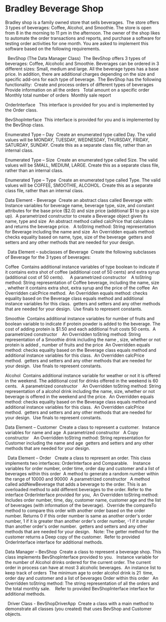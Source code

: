 # Bradley Beverage Shop 
Bradley shop is a family owned store that sells beverages.  The store offers 3 types of beverages: Coffee, Alcohol, and Smoothie. The store is open from 8 in the morning to 11 pm in the afternoon.  The owner of the shop likes to automate the order transactions and reports, and purchase a software for testing order activities for one month. You are asked to implement this software based on the following requirements. 

 
BevShop (The Data Manager Class) 
The BevShop offers 3 types of beverages: Coffee, Alcoholic and Smoothie. Beverages can be ordered in 3 different sizes: Small, medium and large. All the beverage types has a base price. In addition, there are additional charges depending on the size and specific add-ons for each type of beverage. 
The BevShop has the following functionality: 
    Create and process orders of different types of beverages 
    Provide information on all the orders  
    Total amount on a specific order 
    Monthly total number of orders 
    Monthly sale report 

OrderInterface  
This interface is provided for you and is implemented by the Order class. 

BevShopInterface 
This interface is provided for you and is implemented by the BevShop class. 


Enumerated Type – Day 
Create an enumerated type called Day.  The valid values will be MONDAY, TUESDAY, WEDNESDAY, THURSDAY, FRIDAY, SATURDAY, SUNDAY. Create this as a separate class file, rather than an internal class. 

Enumerated Type – Size 
Create an enumerated type called Size.  The valid values will be SMALL, MEDIUM, LARGE. Create this as a separate class file, rather than an internal class. 

Enumerated Type – Type 
Create an enumerated type called Type.  The valid values will be COFFEE, SMOOTHIE, ALCOHOL. Create this as a separate class file, rather than an internal class. 


Data Element - Beverage 
Create an abstract class called Beverage with: 
    Instance variables for beverage name, beverage type, size, and constant attributes for the base price ($2.0) and size price (additional $1 to go a size up). 
    A parametrized constructor to create a Beverage object given its name, type and size 
    An abstract method called calcPrice that calculates and returns the beverage price.  
    A toString method: String representation for Beverage including the name and size 
    An Overridden equals method: checks equality based on name, type, size of the beverage 
    getters and setters and any other methods that are needed for your design.   

 
Data Element – subclasses of Beverage 
Create the following subclasses of Beverage for the 3 types of beverages:  

Coffee 
    Contains additional instance variables of type boolean to indicate if it contains extra shot of coffee (additional cost of 50 cents) and extra syrup (additional cost of 50 cents).    
    A parametrized constructor   
    A toString method: String representation of Coffee beverage, including the name, size ,  whether it contains extra shot, extra syrup and the price of the coffee 
    An Overridden calcPrice method. 
    An Overridden equals method: checks equality based on the Beverage class equals method and additional instance variables for this class. 
    getters and setters and any other methods that are needed for your design. 
    Use finals to represent constants. 
    
Smoothie 
    Contains additional instance variables for number of fruits and boolean variable to indicate if protein powder is added to the beverage. The cost of adding protein is $1.50 and each additional fruit costs 50 cents. 
    A parametrized constructor   
    An Overridden toString method: String representation of a Smoothie drink including the name , size, whether or not protein is added , number of fruits and the price 
    An Overridden equals method: checks equality based on the Beverage class equals method and additional instance variables for this class. 
    An Overridden calcPrice method. 
    getters and setters and any other methods that are needed for your design. 
    Use finals to represent constants. 

Alcohol 
    Contains additional instance variable for weather or not it is offered in the weekend.  The additional cost for drinks offered in the weekend is 60 cents.  
    A parametrized constructor   
    An Overridden toString method: String representation of a alcohol drink including the name, size, whether or not beverage is offered in the weekend and the price. 
    An Overridden equals method: checks equality based on the Beverage class equals method and additional instance variables for this class. 
    An Overridden calcPrice method. 
    getters and setters and any other methods that are needed for your design. 
    Use finals to represent constants. 


Data Element – Customer 
Create a class to represent a customer. 
    Instance variables for name and age 
    A parametrized constructor  
    A Copy constructor   
    An Overridden toString method: String representation for Customer including the name and age 
    getters and setters and any other methods that are needed for your design.   

 
Data Element – Order  
Create a class to represent an order. This class implements two interfaces: OrderInterface and Comparable.   
    Instance variables for order number, order time, order day and customer and a list of beverages within this order 
    A method to generate a random number within the range of 10000 and 90000 
    A parametrized constructor  
    A method called addNewBeverage that adds a beverage to the order.  This is an overloaded method to add different beverages to the order.  Refer to the interface OrderInterface provided for you, 
    An Overridden toString method: Includes order number, time, day, customer name, customer age and the list of beverages (with information of the beverage). 
    Override the compareTo method to compare this order with another order based on the order number. Returns 0 if this order number is same as another order's order number, 1 if it is greater than another order's order number, -1 if it smaller than another order's order number. 
    getters and setters and any other methods that are needed for your design.   Note: The getter method for the customer returns a Deep copy of the customer. 
    Refer to provided OrderInterface interface for additional methods. 
    
    
Data Manager – BevShop 
Create a class to represent a beverage shop. This class implements BevShopInterface provided to you.  
    Instance variable for the number of Alcohol drinks ordered for the current order. The current order in process can have at most 3 alcoholic beverages. 
    An instance list to keep track of orders 
    The minimum age to order alcohol drink is 21 
      time, order day and customer and a list of beverages Order within this order 
     An Overridden toString method: The string representation of all the orders and the total monthly sale.   
    Refer to provided BevShopInterface interface for additional methods. 

 
Driver Class - BevShopDriverApp 
Create a class with a main method to demonstrate all classes (you created) that uses BevShop and Customer objects.

